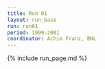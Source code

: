 ```yaml
---
title: Run 01
layout: run_base
run: run01
period: 1999-2001
coordinator: Achim Franz, BNL.
---
```

{% include run_page.md %}
